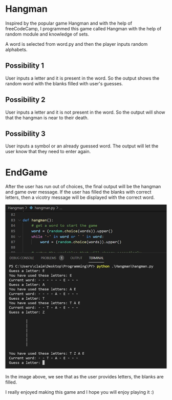 # Hangman

Inspired by the popular game Hangman and with the help of freeCodeCamp, I programmed this game called Hangman with the help of random module and knowledge of sets.

A word is selected from word.py and then the player inputs random alphabets.

## Possibility 1

User inputs a letter and it is present in the word. So the output shows the random word with the blanks filled with user's guesses.

## Possibility 2

User inputs a letter and it is not present in the word. So the output will show that the hangman is near to their death.

## Possibility 3

User inputs a symbol or an already guessed word. The output will let the user know that they need to enter again.

# EndGame

After the user has run out of choices, the final output will be the hangman and game over message. If the user has filled the blanks with correct letters, then a vicotry message will be displayed with the correct word.

![Hangman Game](.\hangman_trial.jpg)

In the image above, we see that as the user provides letters, the blanks are filled.

I really enjoyed making this game and I hope you will enjoy playing it :)
